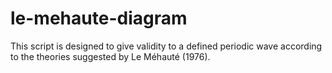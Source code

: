 # le-mehaute-diagram
This script is designed to give validity to a defined periodic wave according to the theories suggested by Le Méhauté (1976). 
